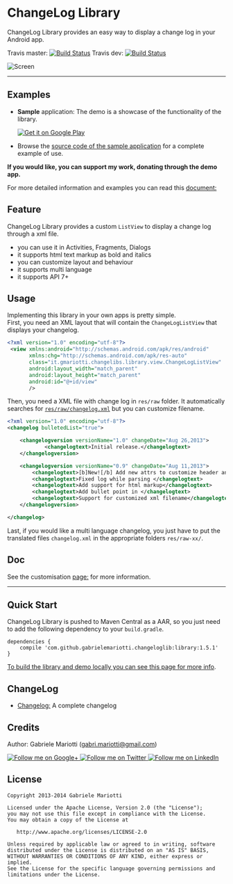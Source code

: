 # ChangeLog Library

ChangeLog Library provides an easy way to display a change log in your Android app.

Travis master: [![Build Status](https://travis-ci.org/gabrielemariotti/changeloglib.svg?branch=master)](https://travis-ci.org/gabrielemariotti/changeloglib)
Travis dev: [![Build Status](https://travis-ci.org/gabrielemariotti/changeloglib.svg?branch=dev)](https://travis-ci.org/gabrielemariotti/changeloglib)

![Screen](/ChangeLogDemo/images/screen.png)


---
## Examples

* **Sample** application: The demo is a showcase of the functionality of the library.

	 [![Get it on Google Play](http://www.android.com/images/brand/get_it_on_play_logo_small.png)](https://play.google.com/store/apps/details?id=it.gmariotti.changelog.demo)

* Browse the [source code of the sample application](/ChangeLogDemo) for a complete example of use.

**If you would like, you can support my work, donating through the demo app.**

For more detailed information and examples you can read this [document:](/ChangeLogDemo/README.md)


## Feature

ChangeLog Library provides a custom `ListView` to display a change log through a xml file.

* you can use it in Activities, Fragments, Dialogs
* it supports html text markup as bold and italics
* you can customize layout and behaviour
* it supports multi language
* it supports API 7+

## Usage

Implementing this library in your own apps is pretty simple.<br/>
First, you need an XML layout that will contain the `ChangeLogListView` that displays your changelog.

``` xml
<?xml version="1.0" encoding="utf-8"?>
 <view xmlns:android="http://schemas.android.com/apk/res/android"
       xmlns:chg="http://schemas.android.com/apk/res-auto"
       class="it.gmariotti.changelibs.library.view.ChangeLogListView"
       android:layout_width="match_parent"
       android:layout_height="match_parent"
       android:id="@+id/view"
       />
```

Then, you need a XML file with change log in `res/raw` folder.
It automatically searches for [`res/raw/changelog.xml`](/ChangeLogLibrary/src/main/res/raw/changelog.xml) but you can customize filename.

``` xml
<?xml version="1.0" encoding="utf-8"?>
<changelog bulletedList="true">

    <changelogversion versionName="1.0" changeDate="Aug 26,2013">
            <changelogtext>Initial release.</changelogtext>
    </changelogversion>

    <changelogversion versionName="0.9" changeDate="Aug 11,2013">
        <changelogtext>[b]New![/b] Add new attrs to customize header and row layout</changelogtext>
        <changelogtext>Fixed log while parsing </changelogtext>
        <changelogtext>Add support for html markup</changelogtext>
        <changelogtext>Add bullet point in </changelogtext>
        <changelogtext>Support for customized xml filename</changelogtext>
    </changelogversion>

</changelog>

```

Last, if you would like a multi language changelog, you just have to put the translated files `changelog.xml` in the appropriate folders `res/raw-xx/`.


## Doc

See the customisation [page:](/doc/CUSTOMIZATION.md) for more information.

---
## Quick Start

ChangeLog Library is pushed to Maven Central as a AAR, so you just need to add the following dependency to your `build.gradle`.

    dependencies {
        compile 'com.github.gabrielemariotti.changeloglib:library:1.5.1'
    }

[To build the library and demo locally you can see this page for more info](/doc/BUILD.md).


## ChangeLog

* [Changelog:](CHANGELOG.md) A complete changelog


Credits
-------

Author: Gabriele Mariotti (gabri.mariotti@gmail.com)

<a href="https://plus.google.com/u/0/114432517923423045208">
  <img alt="Follow me on Google+"
       src="https://github.com/gabrielemariotti/changeloglib/raw/master/ChangeLogDemo/images/g+64.png" />
</a>
<a href="https://twitter.com/GabMarioPower">
  <img alt="Follow me on Twitter"
       src="https://github.com/gabrielemariotti/changeloglib/raw/master/ChangeLogDemo/images/twitter64.png" />
</a>
<a href="http://it.linkedin.com/in/gabrielemariotti">
  <img alt="Follow me on LinkedIn"
       src="https://github.com/gabrielemariotti/changeloglib/raw/master/ChangeLogDemo/images/linkedin.png" />
</a>

License
-------

    Copyright 2013-2014 Gabriele Mariotti

    Licensed under the Apache License, Version 2.0 (the "License");
    you may not use this file except in compliance with the License.
    You may obtain a copy of the License at

       http://www.apache.org/licenses/LICENSE-2.0

    Unless required by applicable law or agreed to in writing, software
    distributed under the License is distributed on an "AS IS" BASIS,
    WITHOUT WARRANTIES OR CONDITIONS OF ANY KIND, either express or implied.
    See the License for the specific language governing permissions and
    limitations under the License.
